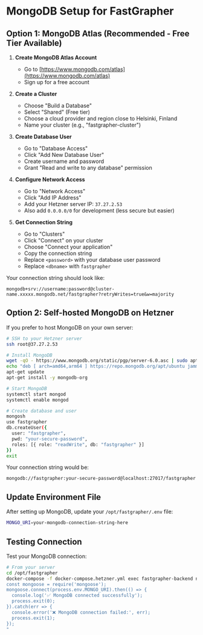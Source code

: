 
# MongoDB Setup for FastGrapher

## Option 1: MongoDB Atlas (Recommended - Free Tier Available)

1. **Create MongoDB Atlas Account**
   - Go to [https://www.mongodb.com/atlas](https://www.mongodb.com/atlas)
   - Sign up for a free account

2. **Create a Cluster**
   - Choose "Build a Database"
   - Select "Shared" (Free tier)
   - Choose a cloud provider and region close to Helsinki, Finland
   - Name your cluster (e.g., "fastgrapher-cluster")

3. **Create Database User**
   - Go to "Database Access"
   - Click "Add New Database User"
   - Create username and password
   - Grant "Read and write to any database" permission

4. **Configure Network Access**
   - Go to "Network Access"
   - Click "Add IP Address"
   - Add your Hetzner server IP: `37.27.2.53`
   - Also add `0.0.0.0/0` for development (less secure but easier)

5. **Get Connection String**
   - Go to "Clusters"
   - Click "Connect" on your cluster
   - Choose "Connect your application"
   - Copy the connection string
   - Replace `<password>` with your database user password
   - Replace `<dbname>` with `fastgrapher`

Your connection string should look like:
```
mongodb+srv://username:password@cluster-name.xxxxx.mongodb.net/fastgrapher?retryWrites=true&w=majority
```

## Option 2: Self-hosted MongoDB on Hetzner

If you prefer to host MongoDB on your own server:

```bash
# SSH to your Hetzner server
ssh root@37.27.2.53

# Install MongoDB
wget -qO - https://www.mongodb.org/static/pgp/server-6.0.asc | sudo apt-key add -
echo "deb [ arch=amd64,arm64 ] https://repo.mongodb.org/apt/ubuntu jammy/mongodb-org/6.0 multiverse" | sudo tee /etc/apt/sources.list.d/mongodb-org-6.0.list
apt-get update
apt-get install -y mongodb-org

# Start MongoDB
systemctl start mongod
systemctl enable mongod

# Create database and user
mongosh
use fastgrapher
db.createUser({
  user: "fastgrapher",
  pwd: "your-secure-password",
  roles: [{ role: "readWrite", db: "fastgrapher" }]
})
exit
```

Your connection string would be:
```
mongodb://fastgrapher:your-secure-password@localhost:27017/fastgrapher
```

## Update Environment File

After setting up MongoDB, update your `/opt/fastgrapher/.env` file:

```bash
MONGO_URI=your-mongodb-connection-string-here
```

## Testing Connection

Test your MongoDB connection:

```bash
# From your server
cd /opt/fastgrapher
docker-compose -f docker-compose.hetzner.yml exec fastgrapher-backend node -e "
const mongoose = require('mongoose');
mongoose.connect(process.env.MONGO_URI).then(() => {
  console.log('✅ MongoDB connected successfully');
  process.exit(0);
}).catch(err => {
  console.error('❌ MongoDB connection failed:', err);
  process.exit(1);
});
"
```
